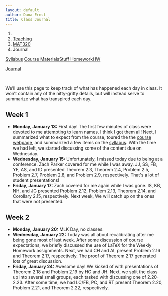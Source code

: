 ```yaml
---
layout: default
author: Dana Ernst
title: Class Journal
---
```


<ol class="breadcrumb">
  <li><a href="/"><i class="fa fa-home"></i></a></li>
  <li><a href="/teaching/">Teaching</a></li>
  <li><a href="/teaching/mat320s20">MAT320</a></li>
  <li class="active">Journal</li>
</ol>

<div class="row">
<div class="col-xs-12">
<div class="btn-group btn-group-justified">
<a class="btn btn-default btn-success" href="{{site.baseurl}}/teaching/mat320s20/syllabus/">Syllabus</a>

<a class="btn btn-default btn-primary" href="{{site.baseurl}}/teaching/mat320s20/materials/">
<span class="hidden-xs">Course Materials</span><span class="visible-xs">Stuff</span>
</a>

<a class="btn btn-default btn-warning" href="{{site.baseurl}}/teaching/mat320s20/homework/">
<span class="hidden-xs">Homework</span><span class="visible-xs">HW</span>
</a>

<a class="btn btn-default btn-info" href="{{site.baseurl}}/teaching/mat320s20/journal/">Journal</a>
</div>
</div>
</div>

<br>

We’ll use this page to keep track of what has happened each day in class. It won’t contain any of the nitty-gritty details, but will instead serve to summarize what has transpired each day.

## Week 1 ##

<ul class="fa-ul">
  <li><i class="fa-li far fa-calendar-check"></i><b>Monday, January 13:</b> First day! The first few minutes of class were devoted to me attempting to learn names. I think I got them all! Next, I summarized what to expect from the course, toured the the <a href="{{site.baseurl}}/teaching/mat320s20/">course webpage</a>, and summarized a few items on the <a href="{{site.baseurl}}/teaching/mat320s20/syllabus/">syllabus</a>. With the time we had left, we started discussing some of the content due on Wednesday.</li>
  <li><i class="fa-li far fa-calendar-check"></i><b>Wednesday, January 15:</b> Unfortunately, I missed today due to being at a conference. Zach Parker covered for me while I was away. JJ, SS, FB, YF, AS, and ID presented Theorem 2.3, Theorem 2.4, Problem 2.5, Problem 2.7, Problem 2.8, and Problem 2.9, respectively.  That's a lot of student presentations!</li>
  <li><i class="fa-li far fa-calendar-check"></i><b>Friday, January 17:</b> Zach covered for me again while I was gone.  IS, KB, NH, and JG presented Problem 2.12, Problem 2.13, Theorem 2.14, and Corollary 2.15, respectively. Next week, We will catch up on the ones that were not presented.</li>
</ul>

## Week 2 ##

<ul class="fa-ul">
  <li><i class="fa-li far fa-calendar-check"></i><b>Monday, January 20:</b> MLK Day, no classes.</li>
  <li><i class="fa-li far fa-calendar-check"></i><b>Wednesday, January 22:</b> Today was all about recalibrating after me being gone most of last week. After some discussion of course expectations, we briefly discussed the use of LaTeX for the Weekly Homework assignments.  Next, we had CH and AL present Problem 2.16 and Theorem 2.17, respectively.  The proof of Theorem 2.17 generated lots of great discussion.</li>
  <li><i class="fa-li far fa-calendar-check"></i><b>Friday, January 24:</b> Awesome day!  We kicked of with presentations of Theorem 2.18 and Problem 2.19 by HG and JH.  Next, we split the class up into several small groups, each tasked with discussing one of 2.20-2.23. After some time, we had LC/FB, PC, and RT present Theorem 2.20, Problem 2.21, and Theorem 2.22, respectively.</li>
</ul>
